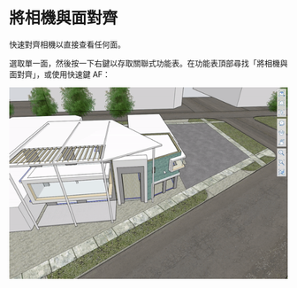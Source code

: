 # 將相機與面對齊

快速對齊相機以直接查看任何面。

選取單一面，然後按一下右鍵以存取關聯式功能表。在功能表頂部尋找「將相機與面對齊」，或使用快速鍵 AF：

![](../.gitbook/assets/alignwithface.gif)
